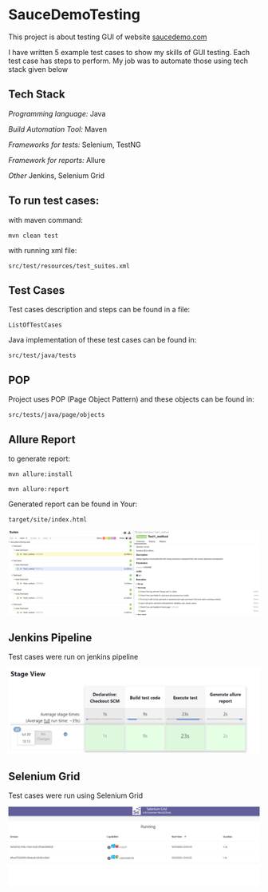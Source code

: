 # SauceDemoTesting

This project is about testing GUI of website
[saucedemo.com](https://www.saucedemo.com/)

I have written 5 example test cases to show my skills of GUI testing. Each test case has steps to perform. My job was to automate those using tech stack given below

## Tech Stack

*Programming language:* Java

*Build Automation Tool:* Maven

*Frameworks for tests:* Selenium, TestNG

*Framework for reports:* Allure

*Other* Jenkins, Selenium Grid


## To run test cases:

with maven command:
            
    mvn clean test

with running xml file:

    src/test/resources/test_suites.xml

## Test Cases
Test cases description and steps can be found in a file:

    ListOfTestCases

Java implementation of these test cases can be found in:

    src/test/java/tests





## POP

Project uses POP (Page Object Pattern) and these objects can be found in:
           
    src/tests/java/page/objects





## Allure Report

to generate report:
````
mvn allure:install
````
````            
mvn allure:report
````

Generated report can be found in Your:
````
target/site/index.html
````
![App Screenshot](allure_report.png)


## Jenkins Pipeline
Test cases were run on jenkins pipeline

![App Screenshot](jenkins_pipeline_screen.png)


## Selenium Grid
Test cases were run using Selenium Grid

![App Screenshot](grid.png)
